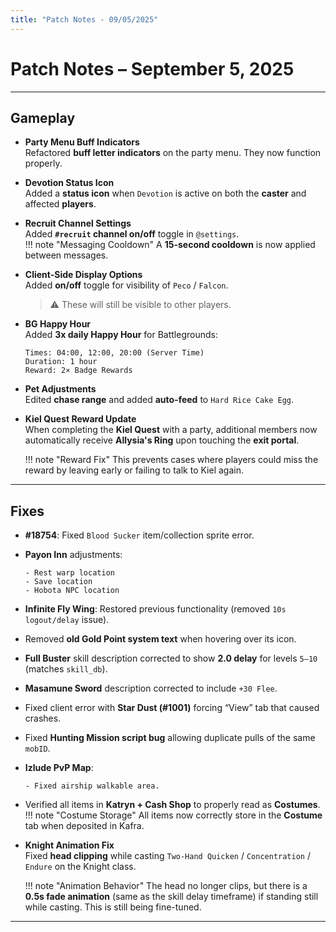 ```yaml
---
title: "Patch Notes - 09/05/2025"
---
```


# Patch Notes – September 5, 2025

---

## Gameplay

- **Party Menu Buff Indicators**  
  Refactored **buff letter indicators** on the party menu. They now function properly.

- **Devotion Status Icon**  
Added a **status icon** when `Devotion` is active on both the **caster** and affected **players**.

- **Recruit Channel Settings**  
  Added **`#recruit` channel on/off** toggle in `@settings`.  
!!! note "Messaging Cooldown"
    A **15-second cooldown** is now applied between messages.


- **Client-Side Display Options**  
  Added **on/off** toggle for visibility of `Peco` / `Falcon`.  
  > ⚠️ These will still be visible to other players.

- **BG Happy Hour**  
  Added **3x daily Happy Hour** for Battlegrounds:  
  ```
  Times: 04:00, 12:00, 20:00 (Server Time)
  Duration: 1 hour
  Reward: 2× Badge Rewards
  ```

- **Pet Adjustments**  
  Edited **chase range** and added **auto-feed** to `Hard Rice Cake Egg`.

- **Kiel Quest Reward Update**  
  When completing the **Kiel Quest** with a party, additional members now automatically receive **Allysia's Ring** upon touching the **exit portal**.  

  !!! note "Reward Fix"
      This prevents cases where players could miss the reward by leaving early or failing to talk to Kiel again.


---

## Fixes

- **#18754**: Fixed `Blood Sucker` item/collection sprite error.
- **Payon Inn** adjustments:
  ```
  - Rest warp location
  - Save location
  - Hobota NPC location
  ```
- **Infinite Fly Wing**: Restored previous functionality (removed `10s logout/delay` issue).
- Removed **old Gold Point system text** when hovering over its icon.
- **Full Buster** skill description corrected to show **2.0 delay** for levels `5–10` (matches `skill_db`).
- **Masamune Sword** description corrected to include `+30 Flee`.
- Fixed client error with **Star Dust (#1001)** forcing “View” tab that caused crashes.
- Fixed **Hunting Mission script bug** allowing duplicate pulls of the same `mobID`.
- **Izlude PvP Map**:
  ```
  - Fixed airship walkable area.
  ```
- Verified all items in **Katryn + Cash Shop** to properly read as **Costumes**.  
!!! note "Costume Storage"
    All items now correctly store in the **Costume** tab when deposited in Kafra.
- **Knight Animation Fix**  
  Fixed **head clipping** while casting `Two-Hand Quicken` / `Concentration` / `Endure` on the Knight class.  

  !!! note "Animation Behavior"
      The head no longer clips, but there is a **0.5s fade animation** (same as the skill delay timeframe) if standing still while casting. This is still being fine-tuned.




---
